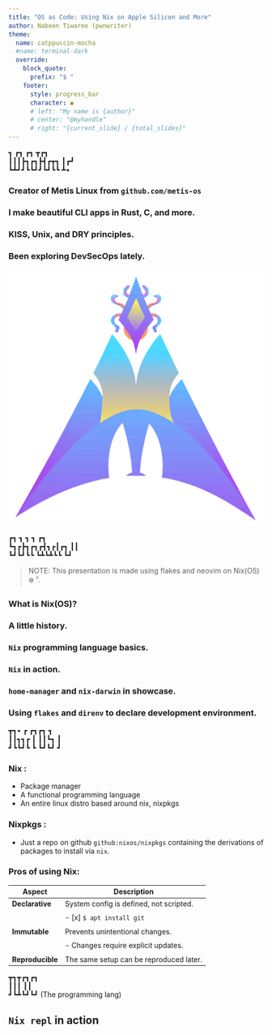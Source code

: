 ```yaml
---
title: "OS as Code: Using Nix on Apple Silicon and More"
author: Nabeen Tiwaree (pwnwriter)
theme:
  name: catppuccin-mocha
  #name: terminal-dark
  override:
    block_quote:
      prefix: "$ "
    footer:
      style: progress_bar
      character: ◉
      # left: "My name is {author}"
      # center: "@myhandle"
      # right: "{current_slide} / {total_slides}"
---
```


<!-- new_lines: 2 -->
┓ ┏┓   ┏┓     ┳┏┓ \
┃┃┃┣┓┏┓┣┫┏┳┓  ┃┏┛  \
┗┻┛┛┗┗┛┛┗┛┗┗  ┻• 
<!-- new_lines: 1 -->

<!-- column_layout: [1, 2] -->
<!-- column: 0 -->
### Creator of Metis Linux from `github.com/metis-os`

### I make beautiful CLI apps in Rust, C, and more.
### KISS, Unix, and DRY principles.
### Been exploring DevSecOps lately.


<!-- column: 1 -->
![Metis](./media/metis.gif)

<!-- end_slide -->

<!-- new_lines: 2 -->
┏┓ ┓    ┓  ┓    ┏┓ \
┗┓┏┣┓┏┓┏┫┓┏┃┏┓  ┃┃ \
┗┛┗┛┗┗ ┗┻┗┻┗┗   ┗┛

<!-- new_lines: 2 -->
<!-- new_lines: 2 -->

> NOTE: This presentation is made using flakes and neovim on Nix(OS) ❄️ ¹.

<!-- new_lines: 2 -->
<!-- new_lines: 2 -->

### What is Nix(OS)?
### A little history.
### `Nix` programming language basics.
### `Nix` in action.
### `home-manager` and `nix-darwin` in showcase.
### Using `flakes` and `direnv` to declare development environment.

<!-- end_slide -->

<!-- new_lines: 2 -->

┳┓•    ┏  ┏┓┏┓  ┓  \
┃┃┓┓┏  ┃  ┃┃┗┓  ┃  \
┛┗┗┛┗  ┗  ┗┛┗┛  ┛  

<!-- new_lines: 2 -->

### Nix :

 - Package manager
 - A functional programming language
 - An entire linux distro based around nix, nixpkgs

### Nixpkgs : 

- Just a repo on github `github:nixos/nixpkgs` containing the derivations of packages to install via `nix`.
<!-- new_lines: 2 -->

### Pros of using Nix:


| **Aspect**      | **Description**                             |
|-----------------|---------------------------------------------|
| **Declarative** | System config is defined, not scripted.    |
|                 |                                            |
|                 | - [x] `$ apt install git`                  |
|                 |                                            |
| **Immutable**   | Prevents unintentional changes.             |
|                 |                                            |
|                 | - Changes require explicit updates.     |
|                 |                                            |
| **Reproducible**| The same setup can be reproduced later.            |

<!-- end_slide -->

<!-- new_lines: 3 -->

<!-- end_slide -->

<!-- new_lines: 4 -->
┳┓┳┏┓┏┓ \
┃┃┃ ┃┃  \
┛┗┻┗┛┗┛ (The programming lang)

## `Nix repl` in action
